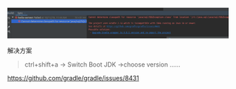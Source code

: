 ![](img/gradle_error.png)





解决方案



> ctrl+shift+a -> Switch Boot JDK ->choose version ……



<https://github.com/gradle/gradle/issues/8431>

